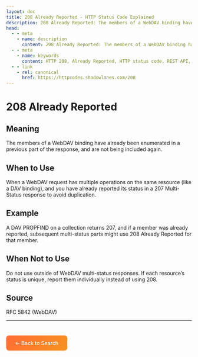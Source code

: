```yaml
---
layout: doc
title: 208 Already Reported - HTTP Status Code Explained
description: 208 Already Reported: The members of a WebDAV binding have already been enumerated in a previous part of the response, and are not being included again....
head:
  - - meta
    - name: description
      content: 208 Already Reported: The members of a WebDAV binding have already been enumerated in a previous part of the response, and are not being included again....
  - - meta
    - name: keywords
      content: HTTP 208, Already Reported, HTTP status code, REST API, web development
  - - link
    - rel: canonical
      href: https://httpcodes.shadowlanes.com/208
---
```


<script setup>
const structuredData = {
  "@context": "https://schema.org",
  "@type": "TechArticle",
  "headline": "208 Already Reported - HTTP Status Code",
  "description": "The members of a WebDAV binding have already been enumerated in a previous part of the response, and are not being included again.",
  "url": "https://httpcodes.shadowlanes.com/208",
  "keywords": "HTTP 208, Already Reported, HTTP status code",
  "articleBody": "The members of a WebDAV binding have already been enumerated in a previous part of the response, and are not being included again. When a WebDAV request has multiple operations on the same resource (like a DAV binding), and you have already reported its status in a 207 Multi-Status response to avoid duplication.",
  "publisher": {
    "@type": "Organization",
    "name": "HTTP Codes Explainer"
  }
}
</script>

<script type="application/ld+json" v-html="JSON.stringify(structuredData)"></script>

# 208 Already Reported

## Meaning

The members of a WebDAV binding have already been enumerated in a previous part of the response, and are not being included again.

## When to Use

When a WebDAV request has multiple operations on the same resource (like a DAV binding), and you have already reported its status in a 207 Multi-Status response to avoid duplication.

## Example

A DAV PROPFIND on a collection returns 207, and if a member was already reported, subsequent multi-status parts might use 208 Already Reported for that member.

## When Not to Use

Do not use outside of WebDAV multi-status responses. If each resource’s status is unique, report them individually instead of using 208.

## Source

RFC 5842 (WebDAV)

---

<div style="margin-top: 40px;">
  <a href="/" style="display: inline-block; padding: 12px 24px; background: linear-gradient(135deg, #ff6b35, #f7931e); color: white; text-decoration: none; border-radius: 8px; font-weight: 500;">← Back to Search</a>
</div>
